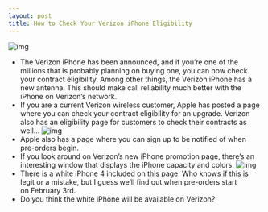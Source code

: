 ```yaml
---
layout: post
title: How to Check Your Verizon iPhone Eligibility
---
```

![img](http://media.idownloadblog.com/wp-content/uploads/2011/01/iPhone-4.-Available-on-Verizon-February-10-e1294766861747.jpeg)
* The Verizon iPhone has been announced, and if you’re one of the millions that is probably planning on buying one, you can now check your contract eligibility. Among other things, the Verizon iPhone has a new antenna. This should make call reliability much better with the iPhone on Verizon’s network.
* If you are a current Verizon wireless customer, Apple has posted a page where you can check your contract eligibility for an upgrade. Verizon also has an eligibility page for customers to check their contracts as well…
![img](http://media.idownloadblog.com/wp-content/uploads/2011/01/Eligibility-e1294767573779.png)
* Apple also has a page where you can sign up to be notified of when pre-orders begin.
* If you look around on Verizon’s new iPhone promotion page, there’s an interesting window that displays the iPhone capacity and colors.
![img](http://media.idownloadblog.com/wp-content/uploads/2011/01/Verizon-iPhone-Black-and-White-e1294767461646.png)
* There is a white iPhone 4 included on this page. Who knows if this is legit or a mistake, but I guess we’ll find out when pre-orders start on February 3rd.
* Do you think the white iPhone will be available on Verizon?

